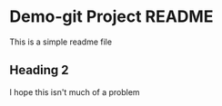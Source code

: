 # Demo-git Project README

This is a simple readme file

## Heading 2

I hope this isn't much of a problem